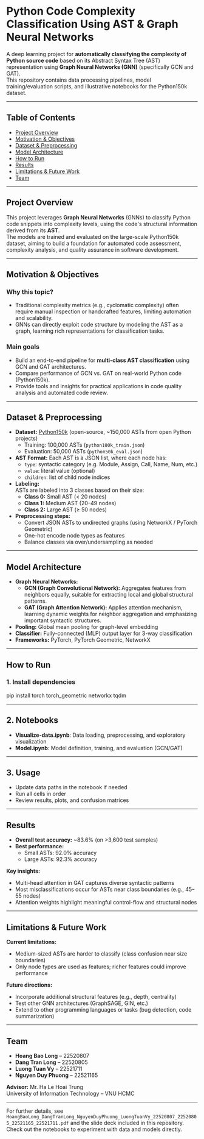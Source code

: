 # Python Code Complexity Classification Using AST & Graph Neural Networks

A deep learning project for **automatically classifying the complexity of Python source code** based on its Abstract Syntax Tree (AST) representation using **Graph Neural Networks (GNN)** (specifically GCN and GAT).  
This repository contains data processing pipelines, model training/evaluation scripts, and illustrative notebooks for the Python150k dataset.

---

## Table of Contents

- [Project Overview](#project-overview)
- [Motivation & Objectives](#motivation--objectives)
- [Dataset & Preprocessing](#dataset--preprocessing)
- [Model Architecture](#model-architecture)
- [How to Run](#how-to-run)
- [Results](#results)
- [Limitations & Future Work](#limitations--future-work)
- [Team](#team)

---

## Project Overview

This project leverages **Graph Neural Networks** (GNNs) to classify Python code snippets into complexity levels, using the code's structural information derived from its **AST**.  
The models are trained and evaluated on the large-scale Python150k dataset, aiming to build a foundation for automated code assessment, complexity analysis, and quality assurance in software development.

---

## Motivation & Objectives

### Why this topic?

- Traditional complexity metrics (e.g., cyclomatic complexity) often require manual inspection or handcrafted features, limiting automation and scalability.
- GNNs can directly exploit code structure by modeling the AST as a graph, learning rich representations for classification tasks.

### Main goals

- Build an end-to-end pipeline for **multi-class AST classification** using GCN and GAT architectures.
- Compare performance of GCN vs. GAT on real-world Python code (Python150k).
- Provide tools and insights for practical applications in code quality analysis and automated code review.

---

## Dataset & Preprocessing

- **Dataset:** [Python150k](https://www.sri.inf.ethz.ch/py150) (open-source, ~150,000 ASTs from open Python projects)
  - Training: 100,000 ASTs (`python100k_train.json`)
  - Evaluation: 50,000 ASTs (`python50k_eval.json`)
- **AST Format:** Each AST is a JSON list, where each node has:
  - `type`: syntactic category (e.g. Module, Assign, Call, Name, Num, etc.)
  - `value`: literal value (optional)
  - `children`: list of child node indices
- **Labeling:**  
  ASTs are labeled into 3 classes based on their size:
  - **Class 0:** Small AST (< 20 nodes)
  - **Class 1:** Medium AST (20–49 nodes)
  - **Class 2:** Large AST (≥ 50 nodes)
- **Preprocessing steps:**
  - Convert JSON ASTs to undirected graphs (using NetworkX / PyTorch Geometric)
  - One-hot encode node types as features
  - Balance classes via over/undersampling as needed

---

## Model Architecture

- **Graph Neural Networks:**  
  - **GCN (Graph Convolutional Network):** Aggregates features from neighbors equally, suitable for extracting local and global structural patterns.
  - **GAT (Graph Attention Network):** Applies attention mechanism, learning dynamic weights for neighbor aggregation and emphasizing important syntactic structures.
- **Pooling:** Global mean pooling for graph-level embedding
- **Classifier:** Fully-connected (MLP) output layer for 3-way classification
- **Frameworks:** PyTorch, PyTorch Geometric, NetworkX

---

## How to Run

### 1. Install dependencies

pip install torch torch_geometric networkx tqdm

---

## 2. Notebooks

- **Visualize-data.ipynb**: Data loading, preprocessing, and exploratory visualization  
- **Model.ipynb**: Model definition, training, and evaluation (GCN/GAT)

---

## 3. Usage

- Update data paths in the notebook if needed
- Run all cells in order
- Review results, plots, and confusion matrices

---

## Results

- **Overall test accuracy:** ~83.6% (on >3,600 test samples)
- **Best performance:**
  - Small ASTs: 92.0% accuracy
  - Large ASTs: 92.3% accuracy

**Key insights:**
- Multi-head attention in GAT captures diverse syntactic patterns
- Most misclassifications occur for ASTs near class boundaries (e.g., 45–55 nodes)
- Attention weights highlight meaningful control-flow and structural nodes

---

## Limitations & Future Work

**Current limitations:**
- Medium-sized ASTs are harder to classify (class confusion near size boundaries)
- Only node types are used as features; richer features could improve performance

**Future directions:**
- Incorporate additional structural features (e.g., depth, centrality)
- Test other GNN architectures (GraphSAGE, GIN, etc.)
- Extend to other programming languages or tasks (bug detection, code summarization)

---

## Team

- **Hoang Bao Long** – 22520807  
- **Dang Tran Long** – 22520805  
- **Luong Tuan Vy** – 22521711  
- **Nguyen Duy Phuong** – 22521165

**Advisor:** Mr. Ha Le Hoai Trung  
University of Information Technology – VNU HCMC

---

For further details, see `HoangBaoLong_DangTranLong_NguyenDuyPhuong_LuongTuanVy_22520807_22520805_22521165_22521711.pdf` and the slide deck included in this repository.  
Check out the notebooks to experiment with data and models directly.
